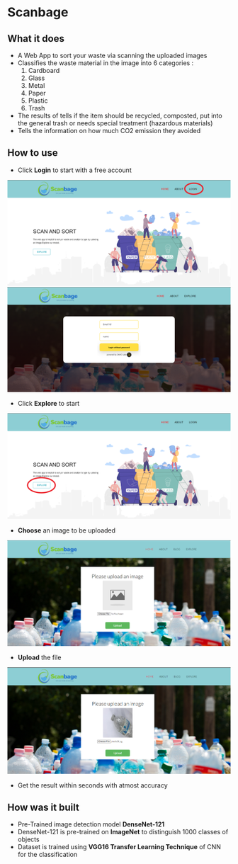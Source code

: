 # Scanbage
## What it does
- A Web App to sort your waste via scanning the uploaded images
- Classifies the waste material in the image into 6 categories :
  1. Cardboard
  2. Glass
  3. Metal
  4. Paper
  5. Plastic
  6. Trash
- The results of tells if the item should be recycled, composted, put into the general trash or needs special treatment (hazardous materials)
- Tells the information on how much CO2 emission they avoided

## How to use
* Click **Login** to start with a free account

![homePageLogin](/Screenshots/homePageLogin.png)
![loginPage](/Screenshots/loginPage.png)

* Click **Explore** to start

![homePageExplore](/Screenshots/homePageExplore.PNG)

* **Choose** an image to be uploaded

![uploadImage](/Screenshots/uploadImage.PNG)

* **Upload** the file

![uploadedPic](/Screenshots/uploadedPic.PNG)

* Get the result within seconds with atmost accuracy



## How was it built
- Pre-Trained image detection model **DenseNet-121**
- DenseNet-121 is pre-trained on **ImageNet** to distinguish 1000 classes of objects
- Dataset is trained using **VGG16 Transfer Learning Technique** of CNN for the classification
